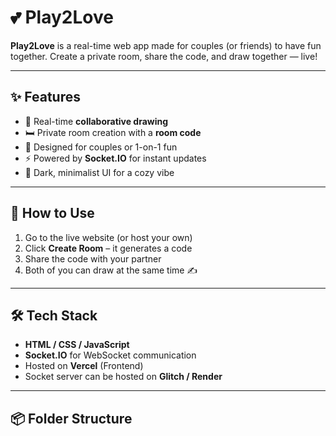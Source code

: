 
# 💕 Play2Love

**Play2Love** is a real-time web app made for couples (or friends) to have fun together. Create a private room, share the code, and draw together — live!

---

## ✨ Features

- 🎨 Real-time **collaborative drawing**
- 🛏️ Private room creation with a **room code**
- 💑 Designed for couples or 1-on-1 fun
- ⚡ Powered by **Socket.IO** for instant updates
- 🌙 Dark, minimalist UI for a cozy vibe

---

## 🚀 How to Use

1. Go to the live website (or host your own)
2. Click **Create Room** – it generates a code
3. Share the code with your partner
4. Both of you can draw at the same time ✍️

---

## 🛠️ Tech Stack

- **HTML / CSS / JavaScript**
- **Socket.IO** for WebSocket communication
- Hosted on **Vercel** (Frontend)
- Socket server can be hosted on **Glitch / Render**

---

## 📦 Folder Structure
